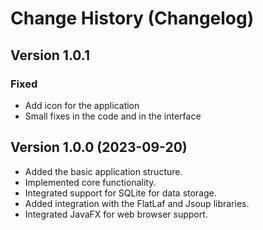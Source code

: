 # Change History (Changelog)


## Version 1.0.1 

### Fixed

- Add icon for the application
- Small fixes in the code and in the interface

## Version 1.0.0 (2023-09-20)

- Added the basic application structure.
- Implemented core functionality.
- Integrated support for SQLite for data storage.
- Added integration with the FlatLaf and Jsoup libraries.
- Integrated JavaFX for web browser support.
